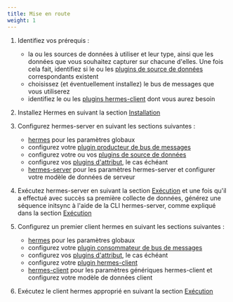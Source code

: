 ```yaml
---
title: Mise en route
weight: 1
---
```


1. Identifiez vos prérequis :
    - la ou les sources de données à utiliser et leur type, ainsi que les données que vous souhaitez capturer sur chacune d'elles. Une fois cela fait, identifiez si le ou les [plugins de source de données](/setup/configuration/plugins/datasources/) correspondants existent
    - choisissez (et éventuellement installez) le bus de messages que vous utiliserez
    - identifiez le ou les [plugins hermes-client](/setup/configuration/plugins/hermes-client/) dont vous aurez besoin

2. Installez Hermes en suivant la section [Installation](/setup/installation/)

3. Configurez hermes-server en suivant les sections suivantes :
    - [hermes](/setup/hermes/) pour les paramètres globaux
    - configurez votre [plugin producteur de bus de messages](/setup/configuration/plugins/messagebus_producers/)
    - configurez votre ou vos [plugins de source de données](/setup/configuration/plugins/datasources/)
    - configurez vos [plugins d'attribut](/setup/configuration/plugins/attributes/), le cas échéant
    - [hermes-server](/setup/configuration/hermes-server/) pour les paramètres hermes-server et configurer votre modèle de données de serveur

4. Exécutez hermes-server en suivant la section [Exécution](/setup/run/) et une fois qu'il a effectué avec succès sa première collecte de données, générez une séquence initsync à l'aide de la CLI hermes-server, comme expliqué dans la section [Exécution](/setup/run/)

5. Configurez un premier client hermes en suivant les sections suivantes :
    - [hermes](/setup/hermes/) pour les paramètres globaux
    - configurez votre [plugin consommateur de bus de messages](/setup/configuration/plugins/messagebus_consumers/)
    - configurez vos [plugins d'attribut](/setup/configuration/plugins/attributes/), le cas échéant
    - configurez votre [plugin hermes-client](/setup/configuration/plugins/hermes-client/)
    - [hermes-client](/setup/configuration/hermes-client/) pour les paramètres génériques hermes-client et configurez votre modèle de données client

6. Exécutez le client hermes approprié en suivant la section [Exécution](/setup/run/)
